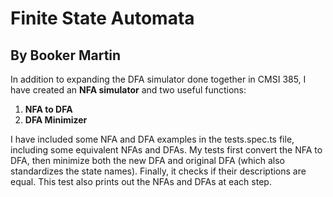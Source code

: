 # Finite State Automata
## By Booker Martin

In addition to expanding the DFA simulator done together in CMSI 385,
I have created an **NFA simulator** and two useful functions:
1. **NFA to DFA**
2. **DFA Minimizer**

I have included some NFA and DFA examples in the tests.spec.ts file,
including some equivalent NFAs and DFAs. My tests first convert the
NFA to DFA, then minimize both the new DFA and original DFA
(which also standardizes the state names). Finally, it checks if their descriptions
are equal. This test also prints out the NFAs and DFAs at each step.
